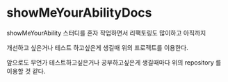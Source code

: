 # showMeYourAbilityDocs

showMeYourAbility 스터디를 혼자 작업하면서 리팩토링도 많이하고 아직까지

개선하고 싶은거나 테스트 하고싶은게 생길때 위의 프로젝트를 이용한다.



앞으로도 무언가 테스트하고싶은거나 공부하고싶은게 생길때마다 위의 repository 를 이용할 것 같다.

